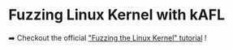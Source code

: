 # Fuzzing Linux Kernel with kAFL

➡️ Checkout the official ["Fuzzing the Linux Kernel" tutorial](https://intellabs.github.io/kAFL/tutorials/fuzzing_linux_kernel.html) !
